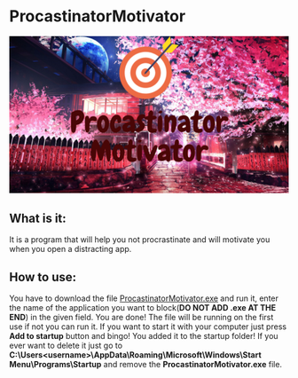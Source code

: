 # ProcastinatorMotivator
![alt text](https://github.com/Unerasable/ProcastinatorMotivator/blob/main/Images/cover.png)
## What is it:
It is a program that will help you not procrastinate and will motivate you when you open a distracting app.

## How to use:
You have to download the file [ProcastinatorMotivator.exe](https://github.com/Unerasable/ProcastinatorMotivator/releases/download/v4.0.0/ProcastinatorMotivator.exe) and run it, enter the name of the application you want to block(**DO NOT ADD .exe AT THE END**) in the given field. You are done! The file will be running on the first use if not you can run it. If you want to start it with your computer just press **Add to startup** button and bingo! You added it to the startup folder! If you ever want to delete it just go to **C:\Users\<username>\AppData\Roaming\Microsoft\Windows\Start Menu\Programs\Startup** and remove the **ProcastinatorMotivator.exe** file.
